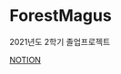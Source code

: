 # ForestMagus
2021년도 2학기 졸업프로젝트

[NOTION](https://fire-guardian-f70.notion.site/Forest-Magus-3c5c525aea0c4f478ee9c5a23eb46d96)
